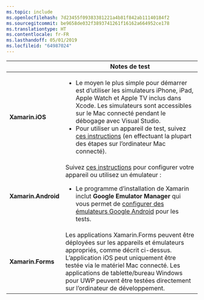 ```yaml
---
ms.topic: include
ms.openlocfilehash: 7d23455f09383381221a4b81f842ab11140184f2
ms.sourcegitcommit: be9658de032f3893741261f16162a664952ce178
ms.translationtype: HT
ms.contentlocale: fr-FR
ms.lasthandoff: 05/01/2019
ms.locfileid: "64987024"
---
```

||Notes de test|
|---|---|
|**Xamarin.iOS**|<ul><li>Le moyen le plus simple pour démarrer est d’utiliser les simulateurs iPhone, iPad, Apple Watch et Apple TV inclus dans Xcode. Les simulateurs sont accessibles sur le Mac connecté pendant le débogage avec Visual Studio.</li> <li>Pour utiliser un appareil de test, suivez <a href="~/ios/get-started/installation/device-provisioning/index.md">ces instructions</a> (en effectuant la plupart des étapes sur l’ordinateur Mac connecté).</li></ul>|
|**Xamarin.Android**|Suivez <a href="~/android/get-started/installation/set-up-device-for-development.md">ces instructions</a> pour configurer votre appareil ou utilisez un émulateur : <ul><li>Le programme d’installation de Xamarin inclut <b>Google Emulator Manager</b> qui vous permet de <a href="~/android/deploy-test/debugging/android-sdk-emulator/index.md">configurer des émulateurs Google Android</a> pour les tests.</li></ul>|
|**Xamarin.Forms**|Les applications Xamarin.Forms peuvent être déployées sur les appareils et émulateurs appropriés, comme décrit ci-dessus. L’application iOS peut uniquement être testée via le matériel Mac connecté. Les applications de tablette/bureau Windows pour UWP peuvent être testées directement sur l’ordinateur de développement.|
